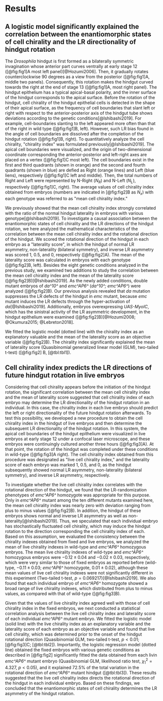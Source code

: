 # Results

## A logistic model significantly explained the correlation between the enantiomorphic states of cell chirality and the LR directionality of hindgut rotation

The *Drosophila* hindgut is first formed as a bilaterally symmetric invagination whose anterior part curves ventrally at early stage 12 ([@fig:fig1]A most left panel)[@Hozumi2006].
Then, it gradually rotates counterclockwise 90 degrees as a view from the posterior ([@fig:fig1]A, middle two panels).
Consequently, this rotation makes the hindgut curved towards the right at the end of stage 13 ([@fig:fig1]A, most right panel).
The hindgut epithelium has a typical apical-basal polarity, and the inner surface of the hindgut corresponds to the apical surface.
Before the rotation of the hindgut, cell chirality of the hindgut epithelial cells is detected in the shape of their apical surface, as the frequency of cell boundaries that slant left or right with respect to the anterior-posterior axis of the hindgut tube shows deviations according to the genetic conditions[@Ishibashi2019].
For example, cell-boundaries slanting to the left appeared more often than that of the right in wild type ([@fig:fig1]B, left).
However, such LR bias found in the angle of cell boundaries are dissolved after the completion of the hindgut rotation ([@fig:fig1]B, right).
To quantitatively analyze the cell chirality, "chirality index" was formulated previously[@Ishibashi2019].
The apical cell boundaries were visualized, and the origin of two-dimensional coordinate corresponding the anterior-posterior and left-right axes are placed on a vertex ([@fig:fig1]C most left).
The cell boundaries exist in the first and third quadrants (shown in orange) and the second and fourth quadrants (shown in blue) are defied as Right (orange lines) and Left (blue liens), respectively ([@fig:fig1]C left and middle).
Then, the total numbers of Right and Left were represented by N-Right ($N_{R}$) and N-Left ($N_{L}$), respectively ([@fig:fig1]C, right).
The average values of cell chirality index obtained from embryos (numbers are indicated in [@fig:fig2]B as $N_{x}$) with each genotype was referred to as "mean cell chirality index."

We previously showed that the mean cell chirality index strongly correlated with the ratio of the normal hindgut laterality in embryos with various genotype[@Ishibashi2019].
To investigate a causal association between the enantiomorphic states of cell chirality and the LR directions of the hindgut rotation, we here analyzed the mathematical characteristics of the correlation between the mean cell chirality index and the rotational direction of the hindgut.
We scored the rotational direction of the hindgut in each embryo as a "laterality score", in which the hindgut of normal LR asymmetry, non-laterality (bilateral symmetry), and inverse LR asymmetry was scored 1, 0.5, and 0, respectively ([@fig:fig2]A).
The mean of the laterality score was calculated in embryos with each genotype ([@fig:fig2]B, left).
Besides the eight genetic conditions analyzed in the previous study, we examined two additions to study the correlation between the mean cell chirality index and the mean of the laterality score ([@fig:fig2]B)[@Ishibashi2019].
As the newly added conditions, double mutant embryos of *da^10^* and *emc^AP6^* (*da^10^; emc^AP6^*) were analyzed ([@fig:fig2]B).
Our previous analysis revealed that *da* mutation suppresses the LR defects of the hindgut in *emc* mutant, because *emc* mutant induces the LR defects through the hyper-activation of *da*[@Ishibashi2019].
Additionally, embryos overexpressing *UAS-MyoIC*, which has the sinistral activity of the LR asymmetric development, in the hindgut epithelium were examined ([@fig:fig2]B)[@Hozumi2008; @Okumura2015; @Lebreton2018].

We fitted the logistic model (dotted line) with the chirality index as an explanatory valuable and the mean of the laterality score as an objective variable ([@fig:fig2]B).
The chirality index significantly explained the mean of laterality score
(Quasibinomial generalized linear model (GLM), two-tailed t-test) ([@fig:fig2] B, [@tbl:tbl1]).
<!-- Intercept: t(8) = -4.042, p = 0.003723
Chirality Index: t(8) = -5.992, p = 0.000326 -->

## Cell chirality index predicts the LR directions of future hindgut rotation in live embryos

Considering that cell chirality appears before the initiation of the hindgut rotation, the significant correlation between the mean cell chirality index and the mean of laterality score suggested that cell chirality index of each embryo may determine the LR directionality of the hindgut rotation in an individual.
In this case, the chirality index in each live embryo should predict the left or right directionality of the future hindgut rotation afterwards.
To test this possibility, we developed a new procedure to obtain the cell chirality index in the hindgut of live embryos and then determine the subsequent LR directionality of the hindgut rotation.
In this system, the apical cell boundaries of the hindgut epithelium were visualized in live embryos at early stage 12 under a confocal laser microscope, and these embryos were continuingly cultured another three hours ([@fig:fig3]A).
At that point, the rotation of the hindgut was completed under these conditions in wild-type ([@fig:fig3]A right).
The cell chirality index obtained from this procedure was designated as "live cell chirality index," and the laterality score of each embryo was marked 1, 0.5, and 0, as the hindgut subsequently showed normal LR asymmetry, non-laterality (bilateral symmetry), and inverse LR asymmetry, respectively.

To investigate whether the live cell chirality index correlates with the rotational direction of the hindgut, we found that the LR-randomization phenotypes of *emc^AP6^* homozygote was appropriate for this purpose.
Only in *emc^AP6^* mutant among the ten different mutants examined here, the mean cell chirality index was nearly zero with deviation ranging from plus to minus values ([@fig:fig2]B).
In addition, the hindgut of these embryos shows normal and inverse LR asymmetry as well as non-laterality[@Ishibashi2019].
Thus, we speculated that each individual embryo has stochastically fluctuated cell chirality, which may induce the hindgut rotation to the direction corresponding the cell chirality index of each.
Based on this assumption, we evaluated the consistency between the chirality indexes obtained from fixed and live embryos, we analyzed the mean of live chirality indexes in wild-type and *emc^AP6^* homozygous embryos.
The mean live chirality indexes of wild-type and *emc^AP6^* homozygous embryos were $-0.12 \pm 0.04$ and $-0.02 \pm 0.03$, respectively, which were very similar to those of fixed embryos as reported before (wild-type, $-0.11 \pm 0.03$; *emc^AP6^* homozygote, $0.01 \pm 0.02$), although these mean values of live cell chirality indexes were not significantly different in this experiment (Two-tailed t-test, $p = 0.069217$)[@Ishibashi2019].
We also found that each individual embryo of *emc^AP6^* homozygote showed a broad range of live chirality indexes, which distributed from plus to minus values, as compared with that of wild-type ([@fig:fig3]B).
<!--
Live cell chirality:
    CS       -0.117237 +- 0.035853
    emcAP6   -0.022627 +- 0.031554
Fixed cell chirality:
    CS       -0.108681 +- 0.025608
    emcAP6    0.011422 +- 0.015463
-->

Given that the values of live chirality index agreed well with those of cell chirality index in the fixed embryos, we next conducted a statistical correlation analysis between the live cell chirality index and laterality score of each individual *emc^AP6^* mutant embryo.
We fitted the logistic model (solid line) with the live chirality index as an explanatory variable and the laterality score of each embryo as an objective variable and found that live cell chirality, which was determined prior to the onset of the hindgut rotational direction
(Quasibinomial GLM, two-tailed t-test, $p < 0.01$; [@fig:fig3]C; [@tbl:tbl2]).
Importantly, the logistic regression model (dotted line) obtained the fixed embryos with various genetic conditions as described in [@fig:fig2] significantly fitted the data obtained from each livin *emc^AP6^* mutant embryo
(Quasibinomial GLM, likelihood ratio test, $\chi^{2}_{1} = 4.327$, $p < 0.05$),<!-- p = 0.0220359 -->
and it explained 72.5% of the total variation in the rotational direction of *emc^AP6^* mutant hindgut ([@tbl:tbl3]).
These results suggested that the live cell chirality index directs the rotational direction of the hindgut in each individual embryo.
Based on these findings, we concluded that the enantiomorphic states of cell chirality determines the LR asymmetry of the hindgut rotation.

<!--
0_metadata/meta0.md
0_metadata/meta1.md
1_abstract.md
2_introduction.md
3_procedures.md
4_results.md
5_discussion.md
6_figs.md
7_supplements.md
8_acknowledgements.md
9_references.md
-->
